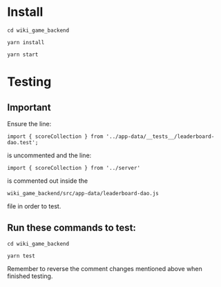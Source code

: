 # Install

`cd wiki_game_backend`

`yarn install`

`yarn start`

# Testing

## Important
Ensure the line:

`import { scoreCollection } from '../app-data/__tests__/leaderboard-dao.test';` 

is uncommented and the line:

`import { scoreCollection } from '../server'` 

is commented out inside the 

`wiki_game_backend/src/app-data/leaderboard-dao.js` 

file in order to test.

## Run these commands to test:

`cd wiki_game_backend`

`yarn test`

Remember to reverse the comment changes mentioned above when finished testing.